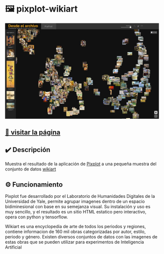 # 🖼️ pixplot-wikiart

![Pixplot](./images/pixplot.JPG)

## [🔗 visitar la página](https://gustavolsj.github.io/pixplot_wikiart/#)

## ✔️ Descripción

Muestra el resultado de la aplicación de [Pixplot](https://github.com/YaleDHLab/pix-plot) a una pequeña muestra del conjunto de datos [wikiart](https://www.wikiart.org/es)

## ⚙️ Funcionamiento

Pixplot fue desarrollado por el Laboratorio de Humanidades Digitales de la Universidad de Yale, permite agrupar imagenes dentro de un espacio bidiminesional con base en su semejanza visual. Su instalación y uso es muy sencillo, y el resultado es un sitio HTML estatico pero interactivo, opera con python y tensorflow.

Wikiart es una encyclopedia de arte de todos los periodos y regiones, contiene informacion de 160 mil obras categorizadas por autor, estilo, periodo y género. Existen diversos conjuntos de datos con las imagenes de estas obras que se pueden utilizar para experimentos de Inteligencia Artificial

